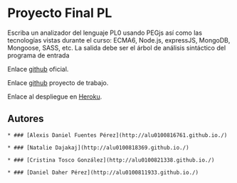 # Proyecto Final PL

Escriba un analizador del lenguaje PL0 usando PEGjs así como las tecnologías vistas durante el curso: 
ECMA6, Node.js, expressJS, MongoDB, Mongoose, SASS, etc. La salida debe ser el árbol de análisis sintáctico
del programa de entrada


Enlace [github]() oficial.

Enlace [github](https://github.com/alu0100816761/proyecto-nataliealexis) proyecto de trabajo.

Enlace al despliegue en [Heroku](http://natalie-alexis-daniel-cristina.herokuapp.com/).

## Autores
    * ### [Alexis Daniel Fuentes Pérez](http://alu0100816761.github.io./) 
    
    * ### [Natalie Dajakaj](http://alu0100818369.github.io./)
    
    * ### [Cristina Tosco González](http://alu0100821338.github.io./)
    
    * ### [Daniel Daher Pérez](http://alu0100811933.github.io./)

